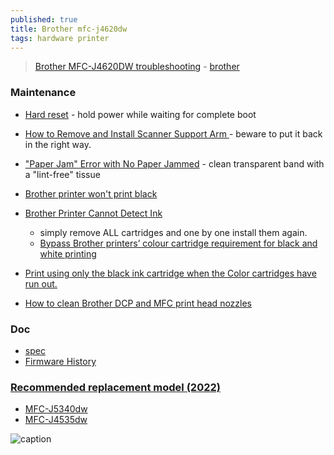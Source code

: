 ```yaml
---
published: true
title: Brother mfc-j4620dw
tags: hardware printer
---
```

> [Brother MFC-J4620DW troubleshooting](https://www.youtube.com/watch?v=tKy26kc9Yok&list=PLKBTzxCdZKlww8MPmVerFh8MvwKsN3VVt&index=5) - [brother](https://support.brother.com/g/b/producttop.aspx?c=fr&lang=fr&prod=mfcj4620dw_us_eu_as)


### Maintenance

- [Hard reset](https://www.youtube.com/watch?v=PlWQ1ipbr8g&list=PLKBTzxCdZKlww8MPmVerFh8MvwKsN3VVt&index=12)  - hold power while waiting for complete boot

- [How to Remove and Install Scanner Support Arm ](https://www.youtube.com/watch?v=tKy26kc9Yok&list=PLKBTzxCdZKlww8MPmVerFh8MvwKsN3VVt&index=5) - beware to put it back in the right way.

- [ "Paper Jam" Error with No Paper Jammed](https://www.youtube.com/watch?v=SqWNFVIR6JA) - clean transparent band with a "lint-free" tissue

- [Brother printer won't print black](https://www.inkhub.com.au/ink/brother-printer-wont-print-black)
- [Brother Printer Cannot Detect Ink](https://www.inkhub.com.au/ink/brother-printer-cannot-detect-ink)
	- simply remove ALL cartridges and one by one install them again.
    - [Bypass Brother printers’ colour cartridge requirement for black and white printing](https://www.theblog.ca/brother-printer-colour-requirement)
- [Print using only the black ink cartridge when the Color cartridges have run out.](https://support.brother.com/g/b/faqend.aspx?c=as_ot&lang=en&prod=dcpj315w_eu_as&faqid=faq00002461_001)

- [How to clean Brother DCP and MFC print head nozzles](https://www.youtube.com/watch?v=gQZ3ex0bwwc)

### Doc

- [spec](https://support.brother.com/g/b/spec.aspx?c=fr&lang=fr&prod=mfcj4620dw_us_eu_as)
- [Firmware History](https://support.brother.com/g/b/downloadend.aspx?c=fr&lang=fr&prod=mfcj4620dw_us_eu_as&os=10013&dlid=dlf004715_000&flang=11&type3=375)

### [Recommended replacement model (2022)](https://www.brother-usa.com/-/media/ask-the-pm/printer-scanner-fax-replacement-model-guide.pdf)

- [MFC-J5340dw](https://www.brother-usa.com/products/mfcj5340dw) 
- [MFC-J4535dw](https://www.brother-usa.com/products/mfcj4535dw)


![caption](https://external-content.duckduckgo.com/iu/?u=https%3A%2F%2Ftse1.mm.bing.net%2Fth%3Fid%3DOIP.pJkACbsmiXWVbwHMnPl8bwHaFj%26pid%3DApi&f=1)
